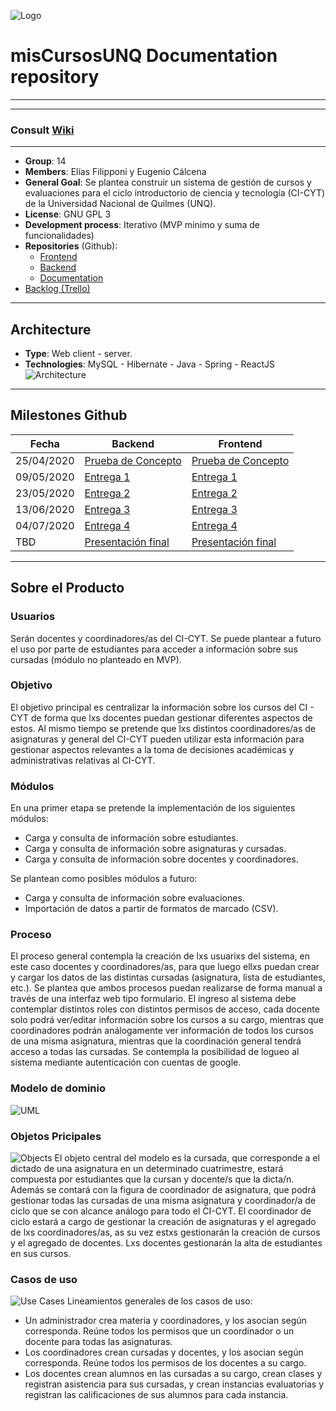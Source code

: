 ![Logo](https://github.com/TheCask/misCursosUNQ-doc/blob/master/logoApp.png)
# misCursosUNQ Documentation repository
---
---
### Consult [Wiki](https://github.com/TheCask/misCursosUNQ-doc/wiki)
---
- **Group**: 14
- **Members**: Elías Filipponi y Eugenio Cálcena
- **General Goal**: Se plantea construir un sistema de gestión de cursos y evaluaciones para el ciclo introductorio de ciencia y tecnología (CI-CYT) de la Universidad Nacional de Quilmes (UNQ).
- **License**: GNU GPL 3
- **Development process**: Iterativo (MVP mínimo y suma de funcionalidades)
- **Repositories** (Github):
  - [Frontend](https://github.com/TheCask/misCursosUNQ-front.git)
  - [Backend](https://github.com/TheCask/misCursosUNQ-back.git)
  - [Documentation](https://github.com/TheCask/misCursosUNQ-doc.git)
- [Backlog (Trello)](https://trello.com/invite/b/tBtNOQyX/079461fa54dd03f45fec964b3543d726/miscursosunq)
---
## Architecture
- **Type**: Web client - server.
- **Technologies**: MySQL - Hibernate - Java - Spring - ReactJS
![Architecture](https://github.com/TheCask/misCursosUNQ-doc/blob/master/Arquitectura.png)
---
## Milestones Github
| Fecha | Backend | Frontend |
| ------ | ------ | ------ |
| 25/04/2020 | [Prueba de Concepto](https://github.com/TheCask/misCursosUNQ-back/milestone/2) | [Prueba de Concepto](https://github.com/TheCask/misCursosUNQ-front/milestone/1)
| 09/05/2020 | [Entrega 1](https://github.com/TheCask/misCursosUNQ-back/milestone/3) | [Entrega 1](https://github.com/TheCask/misCursosUNQ-front/milestone/2)
| 23/05/2020 | [Entrega 2](https://github.com/TheCask/misCursosUNQ-back/milestone/4) | [Entrega 2](https://github.com/TheCask/misCursosUNQ-front/milestone/3)
| 13/06/2020 | [Entrega 3](https://github.com/TheCask/misCursosUNQ-back/milestone/5) | [Entrega 3](https://github.com/TheCask/misCursosUNQ-front/milestone/4)
| 04/07/2020 | [Entrega 4](https://github.com/TheCask/misCursosUNQ-back/milestone/6) | [Entrega 4](https://github.com/TheCask/misCursosUNQ-front/milestone/5)
| TBD | [Presentación final](https://github.com/TheCask/misCursosUNQ-back/milestone/7) | [Presentación final](https://github.com/TheCask/misCursosUNQ-front/milestone/6)
---
## Sobre el Producto
### Usuarios
Serán docentes y coordinadores/as del CI-CYT. Se puede plantear a futuro el uso por parte de estudiantes para acceder a información sobre sus cursadas (módulo no planteado en MVP).
### Objetivo
El objetivo principal es centralizar la información sobre los cursos del CI - CYT de forma que lxs docentes puedan gestionar diferentes aspectos de estos. Al mismo tiempo se pretende que lxs distintos coordinadores/as de asignaturas y general del CI-CYT pueden utilizar esta información para gestionar aspectos relevantes a la toma de decisiones académicas y administrativas relativas al CI-CYT.
### Módulos
En una primer etapa se pretende la implementación de los siguientes módulos:
- Carga y consulta de información sobre estudiantes.
- Carga y consulta de información sobre asignaturas y cursadas.
- Carga y consulta de información sobre docentes y coordinadores.

Se plantean como posibles módulos a futuro:
- Carga y consulta de información sobre evaluaciones.
- Importación de datos a partir de formatos de marcado (CSV).
### Proceso
El proceso general contempla la creación de lxs usuarixs del sistema, en este caso docentes y coordinadores/as, para que luego ellxs puedan crear y cargar los datos de las distintas cursadas (asignatura, lista de estudiantes, etc.). Se plantea que ambos procesos puedan realizarse de forma manual a través de una interfaz web tipo formulario.
El ingreso al sistema debe contemplar distintos roles con distintos permisos de acceso, cada docente solo podrá ver/editar información sobre los cursos a su cargo, mientras que coordinadores podrán análogamente ver información de todos los cursos de una misma asignatura, mientras que la coordinación general tendrá acceso a todas las cursadas.
Se contempla la posibilidad de logueo al sistema mediante autenticación con cuentas de google.
### Modelo de dominio
![UML](https://github.com/TheCask/misCursosUNQ-doc/blob/master/misCursosUNQ%20Domain.png)



### Objetos Pricipales
![Objects](https://github.com/TheCask/misCursosUNQ-doc/blob/master/Pricipal%20Objects.png)
El objeto central del modelo es la cursada, que corresponde a el dictado de una asignatura en un determinado cuatrimestre, estará compuesta por estudiantes que la cursan y docente/s que la dicta/n. Además se contará con la figura de coordinador de asignatura, que podrá gestionar todas las cursadas de una misma asignatura y coordinador/a de ciclo que se con alcance análogo para todo el CI-CYT. 
El coordinador de ciclo estará a cargo de gestionar la creación de asignaturas y el agregado de lxs coordinadores/as, as su vez estxs gestionarán la creación de cursos y el agregado de docentes. Lxs docentes gestionarán la alta de estudiantes en sus cursos.



### Casos de uso
![Use Cases](https://github.com/TheCask/misCursosUNQ-doc/blob/master/Diagrama%20de%20caso%20de%20uso.png)
Lineamientos generales de los casos de uso:

- Un administrador crea materia y coordinadores, y los asocian según corresponda. Reúne todos los permisos que un coordinador o un docente para todas las asignaturas.
- Los coordinadores crean cursadas y docentes, y los asocian según corresponda. Reúne todos los permisos de los docentes a su cargo.
- Los docentes crean alumnos en las cursadas a su cargo, crean clases y registran asistencia para sus cursadas, y crean instancias evaluatorias y registran las calificaciones de sus alumnos para cada instancia. 
